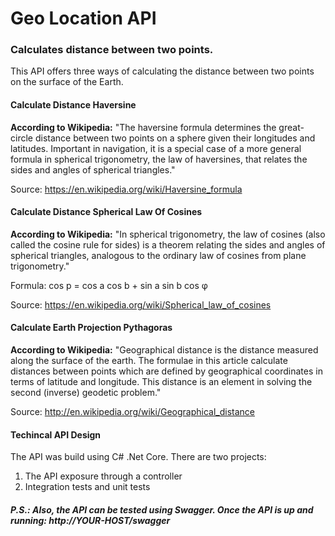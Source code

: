 # **Geo Location API**
### Calculates distance between two points.

This API offers three ways of calculating the distance between two points on the surface of the Earth.

#### Calculate Distance Haversine

**According to Wikipedia:** "The haversine formula determines the great-circle distance between two points on a sphere given their longitudes and latitudes. Important in navigation, it is a special case of a more general formula in spherical trigonometry, the law of haversines, that relates the sides and angles of spherical triangles."

Source: https://en.wikipedia.org/wiki/Haversine_formula

#### Calculate Distance Spherical Law Of Cosines

**According to Wikipedia:** "In spherical trigonometry, the law of cosines (also called the cosine rule for sides) is a theorem relating the sides and angles of spherical triangles, analogous to the ordinary law of cosines from plane trigonometry."

Formula: cos p = cos a cos b + sin a sin b cos φ

Source: https://en.wikipedia.org/wiki/Spherical_law_of_cosines

#### Calculate Earth Projection Pythagoras

**According to Wikipedia:** "Geographical distance is the distance measured along the surface of the earth. The formulae in this article calculate distances between points which are defined by geographical coordinates in terms of latitude and longitude. This distance is an element in solving the second (inverse) geodetic problem."

Source: http://en.wikipedia.org/wiki/Geographical_distance



#### Techincal API Design

The API was build using C# .Net Core. There are two projects:

1) The API exposure through a controller
2) Integration tests and unit tests

##### **P.S.: Also, the API can be tested using Swagger. Once the API is up and running: http://YOUR-HOST/swagger**
